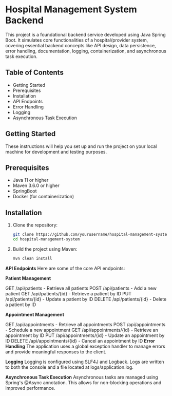 # Hospital Management System Backend

This project is a foundational backend service developed using Java Spring Boot. It simulates core functionalities of a hospital/provider system, covering essential backend concepts like API design, data persistence, error handling, documentation, logging, containerization, and asynchronous task execution.

## Table of Contents
- Getting Started
- Prerequisites
- Installation
- API Endpoints
- Error Handling
- Logging
- Asynchronous Task Execution

## Getting Started
These instructions will help you set up and run the project on your local machine for development and testing purposes.

## Prerequisites
- Java 11 or higher
- Maven 3.6.0 or higher
- SpringBoot
- Docker (for containerization)

## Installation
1. Clone the repository:
    ```bash
    git clone https://github.com/yourusername/hospital-management-system.git
    cd hospital-management-system
    ```

2. Build the project using Maven:
    ```bash
    mvn clean install
    ```

**API Endpoints**
Here are some of the core API endpoints:

**Patient Management**

GET /api/patients - Retrieve all patients
POST /api/patients - Add a new patient
GET /api/patients/{id} - Retrieve a patient by ID
PUT /api/patients/{id} - Update a patient by ID
DELETE /api/patients/{id} - Delete a patient by ID

**Appointment Management**

GET /api/appointments - Retrieve all appointments
POST /api/appointments - Schedule a new appointment
GET /api/appointments/{id} - Retrieve an appointment by ID
PUT /api/appointments/{id} - Update an appointment by ID
DELETE /api/appointments/{id} - Cancel an appointment by ID
**Error Handling**
The application uses a global exception handler to manage errors and provide meaningful responses to the client.

**Logging**
Logging is configured using SLF4J and Logback. Logs are written to both the console and a file located at logs/application.log.

**Asynchronous Task Execution**
Asynchronous tasks are managed using Spring's @Async annotation. This allows for non-blocking operations and improved performance.


